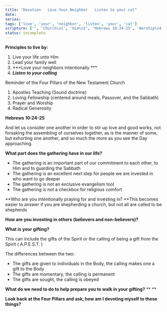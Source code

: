 ```yaml
---
title: "Devotion   Love Your Neighbor   Listen to your cal"
date: 
series: 
tags: ['love', 'your', 'neighbor', 'listen', 'your', 'cal']
scripture: ['', 'Church\n1', 'Him\n2', 'Hebrews 10:24-25', 'Worship\n4', 'Hebrews 10', 'well\n3']
status: incomplete
---
```


**Principles to live by:**
1. Live your life unto Him
2. Lead your family well
3. ***Love your neighbors intentionally ***
4. ***Listen to your calling***

Reminder of the Four Pillars of the New Testament Church
1. Apostles Teaching (Sound doctrine)
2. Loving Fellowship (centered around meals, Passover, and the Sabbath)
3. Prayer and Worship
4. Radical Generosity

**Hebrews 10:24-25**

And let us consider one another in order to stir up love and good works, not forsaking the assembling of ourselves together, as is the manner of some, but exhorting one another, and so much the more as you see the Day approaching.

**What part does the gathering have in our life?**

- The gathering is an important part of our commitment to each other, to Him and to guarding the Sabbath
- The gathering is an excellent next step for people we are invested in who want to go deeper
- The gathering is not an exclusive evangelism tool
- The gathering is not a checkbox for religious comfort

**Who are you intentionally praying for and investing in? **This becomes easier to answer if you are shepherding a church, but not all are called to be shepherds

**How are you investing in others (believers and non-believers)?**

**What is your gifting?**

This can include the gifts of the Spirit or the calling of being a gift from the Spirit ( A.P.E.S.T. )

The differences between the two:

- The gifts are given to individuals in the Body, the calling makes one a gift to the Body
- The gifts are momentary, the calling is permanent
- The gifts are sought, the calling is obeyed

**What do we need to do to help prepare you to walk in your gifting?**
**
**

**Look back at the Four Pillars and ask, how am I devoting myself to these things?**